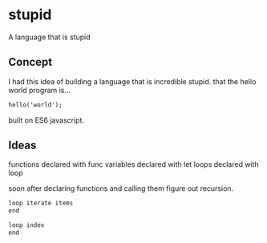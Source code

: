 # stupid
A language that is stupid

## Concept

I had this idea of building a language that is incredible stupid.
that the hello world program is...

```cmd
hello('world');
```

built on ES6 javascript.


## Ideas

functions declared with func
variables declared with let
loops declared with loop


soon after declaring functions and calling them figure out recursion.



```cmd
loop iterate items
end
```

```cmd
loop index
end
```
